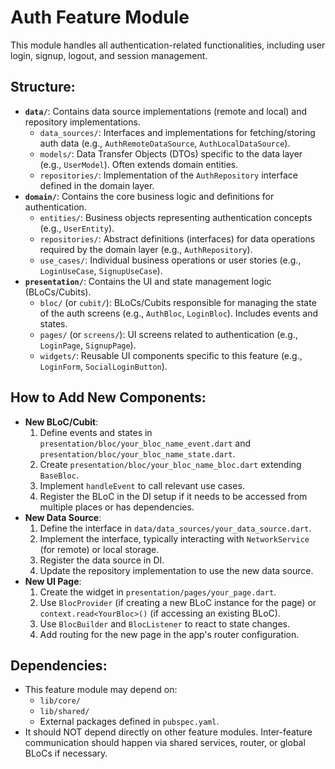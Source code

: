 # Auth Feature Module

This module handles all authentication-related functionalities, including user login, signup, logout, and session management.

## Structure:

-   **`data/`**: Contains data source implementations (remote and local) and repository implementations.
    -   `data_sources/`: Interfaces and implementations for fetching/storing auth data (e.g., `AuthRemoteDataSource`, `AuthLocalDataSource`).
    -   `models/`: Data Transfer Objects (DTOs) specific to the data layer (e.g., `UserModel`). Often extends domain entities.
    -   `repositories/`: Implementation of the `AuthRepository` interface defined in the domain layer.
-   **`domain/`**: Contains the core business logic and definitions for authentication.
    -   `entities/`: Business objects representing authentication concepts (e.g., `UserEntity`).
    -   `repositories/`: Abstract definitions (interfaces) for data operations required by the domain layer (e.g., `AuthRepository`).
    -   `use_cases/`: Individual business operations or user stories (e.g., `LoginUseCase`, `SignupUseCase`).
-   **`presentation/`**: Contains the UI and state management logic (BLoCs/Cubits).
    -   `bloc/` (or `cubit/`): BLoCs/Cubits responsible for managing the state of the auth screens (e.g., `AuthBloc`, `LoginBloc`). Includes events and states.
    -   `pages/` (or `screens/`): UI screens related to authentication (e.g., `LoginPage`, `SignupPage`).
    -   `widgets/`: Reusable UI components specific to this feature (e.g., `LoginForm`, `SocialLoginButton`).

## How to Add New Components:

-   **New BLoC/Cubit**:
    1.  Define events and states in `presentation/bloc/your_bloc_name_event.dart` and `presentation/bloc/your_bloc_name_state.dart`.
    2.  Create `presentation/bloc/your_bloc_name_bloc.dart` extending `BaseBloc`.
    3.  Implement `handleEvent` to call relevant use cases.
    4.  Register the BLoC in the DI setup if it needs to be accessed from multiple places or has dependencies.
-   **New Data Source**:
    1.  Define the interface in `data/data_sources/your_data_source.dart`.
    2.  Implement the interface, typically interacting with `NetworkService` (for remote) or local storage.
    3.  Register the data source in DI.
    4.  Update the repository implementation to use the new data source.
-   **New UI Page**:
    1.  Create the widget in `presentation/pages/your_page.dart`.
    2.  Use `BlocProvider` (if creating a new BLoC instance for the page) or `context.read<YourBloc>()` (if accessing an existing BLoC).
    3.  Use `BlocBuilder` and `BlocListener` to react to state changes.
    4.  Add routing for the new page in the app's router configuration.

## Dependencies:

- This feature module may depend on:
    - `lib/core/`
    - `lib/shared/`
    - External packages defined in `pubspec.yaml`.
- It should NOT depend directly on other feature modules. Inter-feature communication should happen via shared services, router, or global BLoCs if necessary.
